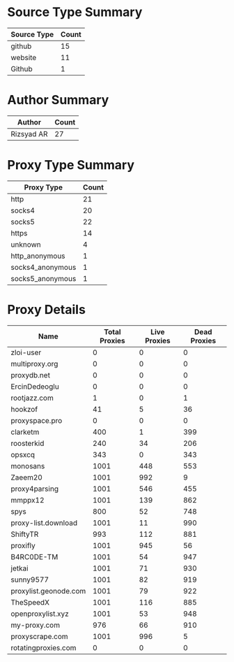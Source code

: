 # Source Type Summary

| Source Type | Count |
|-------------|-------|
| github | 15 |
| website | 11 |
| Github | 1 |


# Author Summary

| Author | Count |
|--------|-------|
| Rizsyad AR | 27 |


# Proxy Type Summary

| Proxy Type | Count |
|------------|-------|
| http | 21 |
| socks4 | 20 |
| socks5 | 22 |
| https | 14 |
| unknown | 4 |
| http_anonymous | 1 |
| socks4_anonymous | 1 |
| socks5_anonymous | 1 |


# Proxy Details

| Name | Total Proxies | Live Proxies | Dead Proxies |
|------|---------------|--------------|---------------|
| zloi-user | 0 | 0 | 0 |
| multiproxy.org | 0 | 0 | 0 |
| proxydb.net | 0 | 0 | 0 |
| ErcinDedeoglu | 0 | 0 | 0 |
| rootjazz.com | 1 | 0 | 1 |
| hookzof | 41 | 5 | 36 |
| proxyspace.pro | 0 | 0 | 0 |
| clarketm | 400 | 1 | 399 |
| roosterkid | 240 | 34 | 206 |
| opsxcq | 343 | 0 | 343 |
| monosans | 1001 | 448 | 553 |
| Zaeem20 | 1001 | 992 | 9 |
| proxy4parsing | 1001 | 546 | 455 |
| mmppx12 | 1001 | 139 | 862 |
| spys | 800 | 52 | 748 |
| proxy-list.download | 1001 | 11 | 990 |
| ShiftyTR | 993 | 112 | 881 |
| proxifly | 1001 | 945 | 56 |
| B4RC0DE-TM | 1001 | 54 | 947 |
| jetkai | 1001 | 71 | 930 |
| sunny9577 | 1001 | 82 | 919 |
| proxylist.geonode.com | 1001 | 79 | 922 |
| TheSpeedX | 1001 | 116 | 885 |
| openproxylist.xyz | 1001 | 53 | 948 |
| my-proxy.com | 976 | 66 | 910 |
| proxyscrape.com | 1001 | 996 | 5 |
| rotatingproxies.com | 0 | 0 | 0 |
